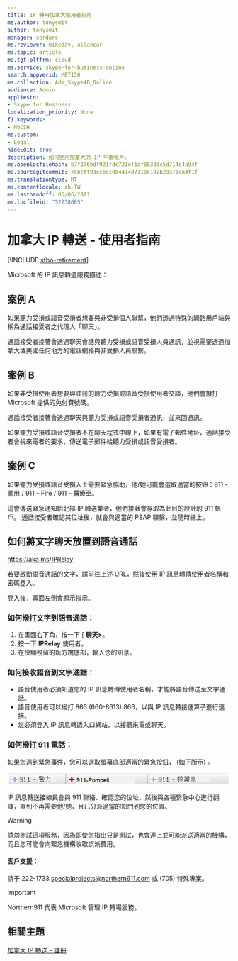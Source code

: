```yaml
---
title: IP 轉用加拿大使用者指南
ms.author: tonysmit
author: tonysmit
manager: serdars
ms.reviewer: mikedav, allancar
ms.topic: article
ms.tgt.pltfrm: cloud
ms.service: skype-for-business-online
search.appverid: MET150
ms.collection: Adm_Skype4B_Online
audience: Admin
appliesto:
- Skype for Business
localization_priority: None
f1.keywords:
- NOCSH
ms.custom:
- Legal
hideEdit: true
description: 如何使用加拿大的 IP 中繼帳戶。
ms.openlocfilehash: b7f276bdf921fdc721ef1df883d3c5d714e4a94f
ms.sourcegitcommit: 7ebcff93ecbdc064414d7110e182b29371ca4f1f
ms.translationtype: MT
ms.contentlocale: zh-TW
ms.lasthandoff: 05/06/2021
ms.locfileid: "52238665"
---
```

# <a name="ip-relay-in-canada---user-guide"></a>加拿大 IP 轉送 - 使用者指南

[!INCLUDE [sfbo-retirement](../../Hub/includes/sfbo-retirement.md)]

Microsoft 的 IP 訊息轉遞服務描述：

## <a name="scenario-a"></a>案例 A
如果聽力受損或語音受損者想要與非受損個人聯繫，他們透過特殊的網路用戶端與稱為通話接受者之代理人「聊天」。

通話接受者接著會透過聊天會話與聽力受損或語音受損人員通訊，並視需要透過加拿大或美國任何地方的電話網絡與非受損人員聯繫。

## <a name="scenario-b"></a>案例 B
如果非受損使用者想要與註冊的聽力受損或語音受損使用者交談，他們會撥打 Microsoft 提供的免付費號碼。

通話接受者接著會透過聊天與聽力受損或語音受損者通訊，並來回通訊。

如果聽力受損或語音受損者不在聊天程式中線上，如果有電子郵件地址，通話接受者會視來電者的要求，傳送電子郵件給聽力受損或語音受損者。

## <a name="scenario-c"></a>案例 C
如果聽力受損或語音受損人士需要緊急協助，他/她可能會選取適當的按鈕：911 - 警用 / 911 – Fire / 911 – 醫療車。

這會傳送緊急通知給北部 IP 轉送業者，他們接著會存取為此目的設計的 911 帳戶。 通話接受者確認其位址後，就會與適當的 PSAP 聯繫，並隨時線上。

## <a name="how-to-place-a-text-chat-to-voice-call"></a>如何將文字聊天放置到語音通話

https://aka.ms/IPRelay

若要啟動語音通話的文字，請前往上述 URL，然後使用 IP 訊息轉傳使用者名稱和密碼登入。

登入後，畫面左側會顯示指示。

### <a name="how-to-make-a-text-to-voice-call"></a>如何撥打文字到語音通話：
1. 在畫面右下角，按一下 [ **聊天>**。
2. 按一下 **IPRelay** 使用者。
3. 在快顯視窗的新方塊底部，輸入您的訊息。

### <a name="how-to-receive-a-voice-to-text-call"></a>如何接收語音到文字通話：
- 語音使用者必須知道您的 IP 訊息轉傳使用者名稱，才能將語音傳送至文字通話。
- 語音使用者可以撥打 866 (660-8613) 866，以與 IP 訊息轉接運算子進行連接。
- 您必須登入 IP 訊息轉遞入口網站，以接聽來電或聊天。

### <a name="how-to-place-a-911-call"></a>如何撥打 911 電話：
如果您遇到緊急事件，您可以選取螢幕底部適當的緊急按鈕， (如下所示) 。

![緊急按鈕](../images/ip-relay-emergency-buttons.png)

IP 訊息轉送接線員會與 911 聯絡、確認您的位址，然後與各種緊急中心進行翻譯，直到不再需要他/她，且已分派適當的部門到您的位置。

> [!WARNING]
> 請勿測試這項服務，因為即使您指出只是測試，也會連上並可能派送適當的機構，而且您可能會向緊急機構收取誤派費用。

#### <a name="customer-support"></a>客戶支援：
請于 222-1733 specialprojects@northern911.com 或 (705) 特殊專案。 [](mailto:specialprojects@northern911.com)

> [!IMPORTANT]
> Northern911 代表 Microsoft 管理 IP 轉場服務。

## <a name="related-topics"></a>相關主題

[加拿大 IP 轉送 - 註冊](ip-relay-canada-email-signup.md)






